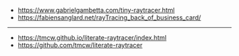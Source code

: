 * https://www.gabrielgambetta.com/tiny-raytracer.html
* https://fabiensanglard.net/rayTracing_back_of_business_card/

------
* https://tmcw.github.io/literate-raytracer/index.html
* https://github.com/tmcw/literate-raytracer
